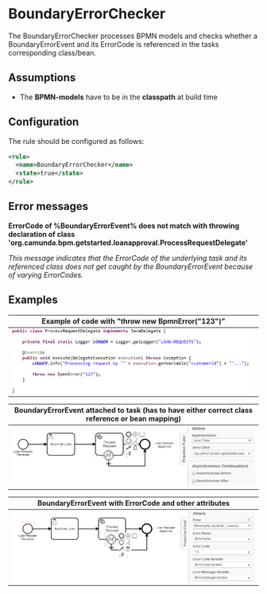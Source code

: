 BoundaryErrorChecker
=================================
The BoundaryErrorChecker processes BPMN models and checks whether a BoundaryErrorEvent and its ErrorCode is referenced in the tasks corresponding class/bean.

## Assumptions
- The **BPMN-models** have to be in the **classpath** at build time

## Configuration
The rule should be configured as follows:
```xml
<rule>
  <name>BoundaryErrorChecker</name>
  <state>true</state>
</rule>

```

## Error messages
**ErrorCode of %BoundaryErrorEvent% does not match with throwing declaration of class 'org.camunda.bpm.getstarted.loanapproval.ProcessRequestDelegate'**

_This message indicates that the ErrorCode of the underlying task and its referenced class does not get caught by the BoundaryErrorEvent because of varying ErrorCodes._


## Examples

| **Example of code with "throw new BpmnError("123")"**                                                                                    |
|:------------------------------------------------------------------------------------------------------:| 
|![Correct usage of throw declaration](img/Code.PNG "Correct usage of throw declaration")         |



| **BoundaryErrorEvent attached to task (has to have either correct class reference or bean mapping)**                                                                                    |
|:------------------------------------------------------------------------------------------------------:| 
|![BoundaryErrorEvent attached to task](img/AttachedToTask.PNG "Implementation of task")         |


| **BoundaryErrorEvent with ErrorCode and other attributes**                                                                                    |
|:------------------------------------------------------------------------------------------------------:| 
|![BoundaryErrorEvent with attributes](img/ErrorEvent.PNG "ErrorCode")         |
